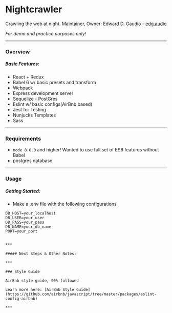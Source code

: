 # Nightcrawler

Crawling the web at night.
Maintainer, Owner: Edward D. Gaudio - [edg.audio](http:edg.audio.com)

*For demo and practice purposes only!*

***

### Overview

##### Basic Features:
  - React + Redux
  - Babel 6 w/ basic presets and transform
  - Webpack
  - Express development server
  - Sequelize - PostGres
  - Eslint w/ basic configs(AirBnb based)
  - Jest for Testing
  - Nunjucks Templates
  - Sass

***

### Requirements
  - `node 8.0.0` and higher! Wanted to use full set of ES6 features without Babel
  - postgres database
***

### Usage

##### Getting Started:
- Make a .env file with the following configurations
```
DB_HOST=your_localhost
DB_USER=your_user
DB_PASS=your_pass
DB_NAME=your_db_name
PORT=your_port
```

```

***

##### Next Steps & Other Notes:

***

### Style Guide

AirBnb style guide, 90% followed

Learn more here: [AirBnb Style Guide](https://github.com/airbnb/javascript/tree/master/packages/eslint-config-airbnb)

***
